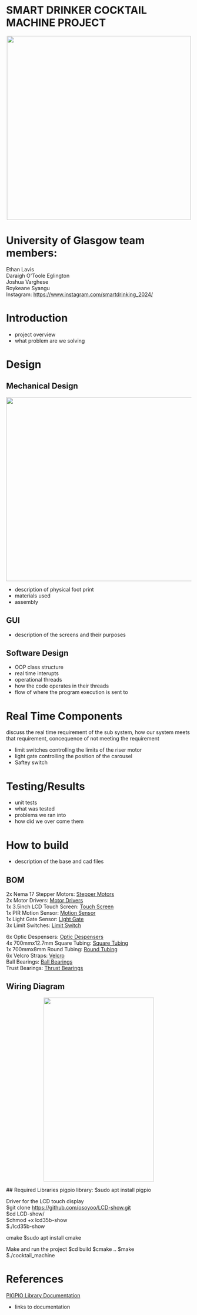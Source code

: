 # SMART DRINKER COCKTAIL MACHINE PROJECT  
<p align="center">
  <img src="https://github.com/CymruLavis/embedded_systems_team_project/assets/117460546/ada58828-ce8b-49c5-b7a1-eae68de5f26a" width="500" height="500" />
</p>

# University of Glasgow team members:
Ethan Lavis  
Daraigh O'Toole Eglington  
Joshua Varghese  
Roykeane Syangu  
Instagram: https://www.instagram.com/smartdrinking_2024/

# Introduction

- project overview
- what problem are we solving

# Design
## Mechanical Design
<p align="center">
  <img src="https://github.com/CymruLavis/embedded_systems_team_project/assets/117460546/21d57064-cbaa-4a1a-bdc2-5a37108a5809" width="600" height="500" />
</p>




- description of physical foot print
- materials used
- assembly

## GUI
- description of the screens and their purposes


## Software Design
- OOP class structure
- real time interupts
- operational threads
- how the code operates in their threads
- flow of where the program execution is sent to

# Real Time Components
discuss the real time requirement of the sub system, how our system meets that requirement, concequence of not meeting the requirement
- limit switches controlling the limits of the riser motor
- light gate controlling the position of the carousel
- Saftey switch

# Testing/Results
- unit tests
- what was tested
- problems we ran into
- how did we over come them

# How to build
- description of the base and cad files


## BOM
2x Nema 17 Stepper Motors: [Stepper Motors](https://www.omc-stepperonline.com/e-series-nema-17-bipolar-42ncm-59-49oz-in-1-5a-42x42x38mm-4-wires-w-1m-cable-connector-17he15-1504s)  
2x Motor Drivers: [Motor Drivers](https://www.amazon.co.uk/DRV8825-Stepper-Suitable-8-2V-45V-Printer/dp/B0CCRXGKLV/ref=asc_df_B0CCRXGKLV/?tag=googshopuk-21&linkCode=df0&hvadid=676281988980&hvpos=&hvnetw=g&hvrand=9779484524365892202&hvpone=&hvptwo=&hvqmt=&hvdev=c&hvdvcmdl=&hvlocint=&hvlocphy=9046941&hvtargid=pla-2199438568706&psc=1&mcid=84474ad0e18b36dd88e4615ffa743992&gad_source=1)  
1x 3.5inch LCD Touch Screen: [Touch Screen](https://www.amazon.co.uk/OSOYOO-Monitor-Raspberry-480x320-Interface/dp/B085TC5YMR/ref=sr_1_2?crid=350DIB5BWBZKX&keywords=raspberry+pi+touch+screen&qid=1707564275&refinements=p_36%3A-2500&rnid=428432031&sprefix=raspberry+pi+touch+scre%2Caps%2C331&sr=8-2)  
1x PIR Motion Sensor: [Motion Sensor](https://thepihut.com/products/pir-motion-sensor-module)  
1x Light Gate Sensor: [Light Gate](https://uk.rs-online.com/web/p/photoelectric-sensors/8074251)  
3x Limit Switches: [Limit Switch]()  

6x Optic Despensers: [Optic Despensers](https://www.ascotwholesale.co.uk/25ml-black-solo-measure?gad_source=1&gclid=Cj0KCQiA2KitBhCIARIsAPPMEhI-lrBpNzira6xwn5WM-c0KxcxK5rm4lakar9NHSMJ1Z-R5aHvze0YaAg49EALw_wcB)  
4x 700mmx12.7mm Square Tubing: [Square Tubing](https://www.metals4u.co.uk/materials/mild-steel/mild-steel-box-section/2371-p)  
1x 700mmx8mm Round Tubing: [Round Tubing](https://www.metals4u.co.uk/materials/mild-steel/mild-steel-tube/tube/9135-p)  
6x Velcro Straps: [Velcro](https://www.amazon.co.uk/VELCRO%C2%AE-Brand-ONE-WRAP%C2%AE-double-Strapping/dp/B0777LN5VP/ref=sr_1_28?keywords=velcro%2Bstraps&qid=1707687068&sr=8-28&th=1)  
Ball Bearings: [Ball Bearings](https://www.amazon.co.uk/sourcingmap-Groove-Bearing-Double-Bearings/dp/B07FDYTJS5/ref=sr_1_9?crid=3U5Z2J0HP3Q6U&keywords=pack%2Broller%2Bbearing%2B8mm%2BID&qid=1707647883&sprefix=pack%2Broller%2Bbearing%2B8mm%2Bid%2Caps%2C95&sr=8-9&th=1)  
Trust Bearings: [Thrust Bearings](https://www.amazon.co.uk/sourcingmap-Single-Direction-Thrust-Bearings/dp/B07G8QDQVM/ref=sr_1_6?crid=3UM1LOAX4JADQ&keywords=thrust+bearing&qid=1707732710&sprefix=thrust+bearing+%2Caps%2C288&sr=8-6)  


## Wiring Diagram
<p align="center">
  <img src="https://github.com/CymruLavis/embedded_systems_team_project/assets/117460546/0bf09030-975e-4d3b-912b-8164f7dd585b" width="300" height="500" />
</p>
## Required Libraries  
pigpio library:  
$sudo apt install pigpio 

Driver for the LCD touch display  
$git clone https://github.com/osoyoo/LCD-show.git  
$cd LCD-show/  
$chmod +x lcd35b-show  
$./lcd35b-show  

cmake
$sudo apt install cmake

Make and run the project
$cd build
$cmake ..
$make  
$./cocktail_machine 

# References
[PIGPIO Library Documentation](https://abyz.me.uk/rpi/pigpio/)

- links to documentation

